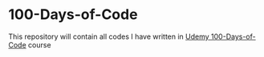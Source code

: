 # 100-Days-of-Code
This repository will contain all codes I have written in <a href="https://www.udemy.com/course/100-days-of-code/"> Udemy 100-Days-of-Code</a> course
